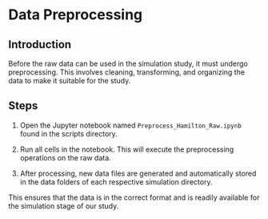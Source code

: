 # Data Preprocessing

## Introduction
Before the raw data can be used in the simulation study, it must undergo preprocessing. This involves cleaning, transforming, and organizing the data to make it suitable for the study.

## Steps

1. Open the Jupyter notebook named `Preprocess_Hamilton_Raw.ipynb` found in the scripts directory.

2. Run all cells in the notebook. This will execute the preprocessing operations on the raw data.

3. After processing, new data files are generated and automatically stored in the data folders of each respective simulation directory.

This ensures that the data is in the correct format and is readily available for the simulation stage of our study.
